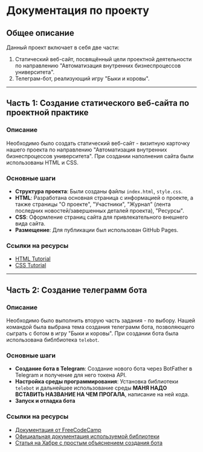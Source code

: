 # Документация по проекту

## Общее описание
Данный проект включает в себя две части:
1. Статический веб-сайт, посвящённый цели проектной деятельности по направлению "Автоматизация внутренних бизнеспроцессов университета".
2. Телеграм-бот, реализующий игру "Быки и коровы".

---

## Часть 1: Создание статического веб-сайта по проектной практике

### Описание
Необходимо было создать статический веб-сайт - визитную карточку нашего проекта по направлению "Автоматизация внутренних бизнеспроцессов университета".
При создании наполнения сайта были использованы HTML и CSS.

### Основные шаги
- **Структура проекта**: Были созданы файлы `index.html`, `style.css`.
- **HTML**: Разработана основная страница с информацией о проекте, а также страницы "О проекте", "Участники", "Журнал" (лента последних новостей/завершенных деталей проекта), "Ресурсы".
- **CSS**: Оформление страниц сайта для привлекательного внешнего вида сайта.
- **Размещение**: Для публикации был использован GitHub Pages.

### Ссылки на ресурсы
- [HTML Tutorial](https://developer.mozilla.org/en-US/docs/Learn/Getting_started_with_the_web/HTML_basics)
- [CSS Tutorial](https://developer.mozilla.org/en-US/docs/Learn/Getting_started_with_the_web/CSS_basics)

---

## Часть 2: Создание телеграмм бота

### Описание
Необходимо было выполнить вторую часть задания - по выбору. Нашей командой была выбрана тема создания телеграмм бота, позволяющего сыграть с ботом в игру "Быки и коровы". 
При создании бота была использована библбиотека `telebot`.

### Основные шаги
- **Создание бота в Telegram**: Создание нового бота через BotFather в Telegram и получение для него токена API.
- **Настройка среды программирования**: Установка библиотеки `telebot` и дальнейшее использование среды **МАНЯ НАДО ВСТАВИТЬ НАЗВАНИЕ НА ЧЕМ ПРОГАЛА**, написание на ней кода.
- **Запуск и отладка бота**

### Ссылки на ресурсы
- [Документация от FreeCodeCamp](https://www.freecodecamp.org/news/how-to-create-a-telegram-bot-using-python/)
- [Официальная документация используемой библиотеки](https://pypi.org/project/pyTelegramBotAPI/)
- [Статья на Хабре с простым объяснением создания бота](https://habr.com/ru/articles/580408/)

